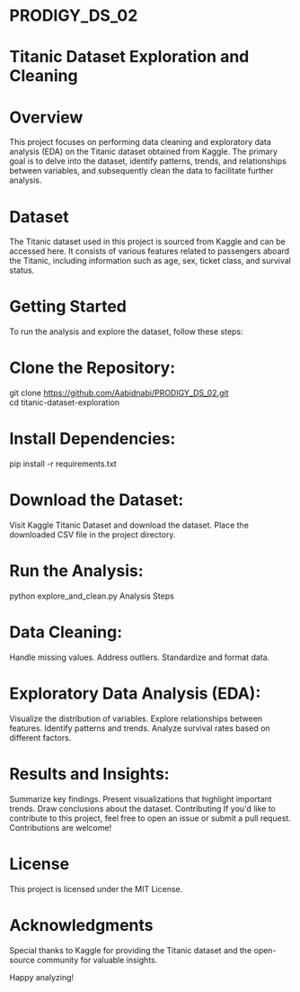 # PRODIGY_DS_02
# Titanic Dataset Exploration and Cleaning
# Overview
This project focuses on performing data cleaning and exploratory data analysis (EDA) on the Titanic dataset obtained from Kaggle. The primary goal is to delve into the dataset, identify patterns, trends, and relationships between variables, and subsequently clean the data to facilitate further analysis.

# Dataset
The Titanic dataset used in this project is sourced from Kaggle and can be accessed here. It consists of various features related to passengers aboard the Titanic, including information such as age, sex, ticket class, and survival status.

# Getting Started
To run the analysis and explore the dataset, follow these steps:

# Clone the Repository:
git clone https://github.com/Aabidnabi/PRODIGY_DS_02.git <br>
cd titanic-dataset-exploration

# Install Dependencies:
pip install -r requirements.txt
# Download the Dataset:

Visit Kaggle Titanic Dataset and download the dataset.
Place the downloaded CSV file in the project directory.

# Run the Analysis:
python explore_and_clean.py
Analysis Steps

# Data Cleaning:
Handle missing values.
Address outliers.
Standardize and format data.

# Exploratory Data Analysis (EDA):
Visualize the distribution of variables.
Explore relationships between features.
Identify patterns and trends.
Analyze survival rates based on different factors.

# Results and Insights:
Summarize key findings.
Present visualizations that highlight important trends.
Draw conclusions about the dataset.
Contributing
If you'd like to contribute to this project, feel free to open an issue or submit a pull request. Contributions are welcome!

# License
This project is licensed under the MIT License.

# Acknowledgments
Special thanks to Kaggle for providing the Titanic dataset and the open-source community for valuable insights.

Happy analyzing!
